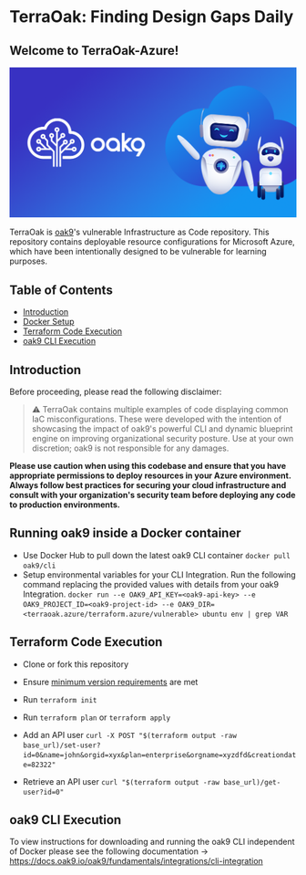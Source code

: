 # TerraOak: Finding Design Gaps Daily
## Welcome to TerraOak-Azure!
![TerraOak](oak9-logo.png)

TerraOak is [oak9](https://oak9.io)'s vulnerable Infrastructure as Code repository. This repository contains deployable resource configurations for Microsoft Azure, which have been intentionally designed to be vulnerable for learning purposes.

## Table of Contents

* [Introduction](#introduction)
* [Docker Setup](#running-inside-a-docker-container)
* [Terraform Code Execution](#terraform-code-execution)
* [oak9 CLI Execution](#oak9-cli-execution)

## Introduction 
Before proceeding, please read the following disclaimer:
> :warning: TerraOak contains multiple examples of code displaying common IaC misconfigurations. These were developed with the intention of showcasing the impact of oak9's powerful CLI and dynamic blueprint engine on improving organizational security posture. Use at your own discretion; oak9 is not responsible for any damages.

 **Please use caution when using this codebase and ensure that you have appropriate permissions to deploy resources in your Azure environment. Always follow best practices for securing your cloud infrastructure and consult with your organization's security team before deploying any code to production environments.**

 ## Running oak9 inside a Docker container

- Use Docker Hub to pull down the latest oak9 CLI container
  `docker pull oak9/cli`
- Setup environmental variables for your CLI Integration. Run the following command replacing the provided values with details from your oak9 Integration.
`docker run --e OAK9_API_KEY=<oak9-api-key> --e OAK9_PROJECT_ID=<oak9-project-id> --e OAK9_DIR=<terraoak.azure/terraform.azure/vulnerable> ubuntu env | grep VAR`

## Terraform Code Execution

* Clone or fork this repository
* Ensure [minimum version requirements](#requirements) are met 
* Run `terraform init`
* Run `terraform plan` or `terraform apply`
* Add an API user
`curl -X POST "$(terraform output -raw base_url)/set-user?id=0&name=john&orgid=xyx&plan=enterprise&orgname=xyzdfd&creationdate=82322"`

* Retrieve an API user 
`curl "$(terraform output -raw base_url)/get-user?id=0"`
 

## oak9 CLI Execution 

To view instructions for downloading and running the oak9 CLI independent of Docker please see the following documentation -> https://docs.oak9.io/oak9/fundamentals/integrations/cli-integration
